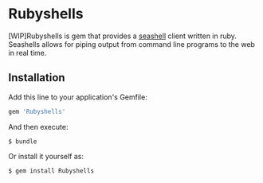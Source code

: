 # Rubyshells

[WIP]Rubyshells is gem that provides a [seashell](https://seashells.io) client written in ruby. Seashells allows for piping output from command line programs to the web in real time.

## Installation

Add this line to your application's Gemfile:

```ruby
gem 'Rubyshells'
```

And then execute:

    $ bundle

Or install it yourself as:

    $ gem install Rubyshells

